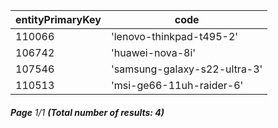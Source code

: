 | entityPrimaryKey | code                         |
| ---------------- | ---------------------------- |
| 110066           | 'lenovo-thinkpad-t495-2'     |
| 106742           | 'huawei-nova-8i'             |
| 107546           | 'samsung-galaxy-s22-ultra-3' |
| 110513           | 'msi-ge66-11uh-raider-6'     |

###### **Page** 1/1 **(Total number of results: 4)**